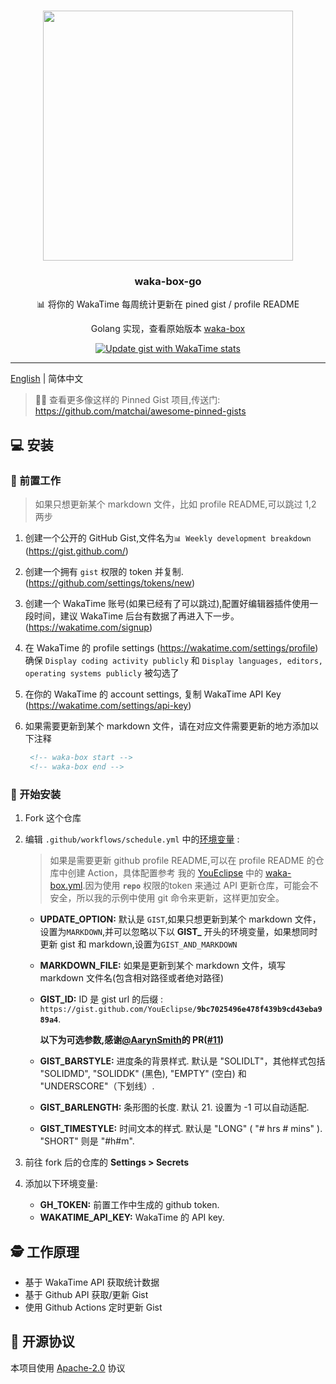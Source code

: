 #

<p align="center">
  <img width="400" src="https://user-images.githubusercontent.com/8252317/83985147-9afb2800-a96a-11ea-9841-eec3a1f61d75.png">
  <h3 align="center">waka-box-go</h3>
  <p align="center">📊 将你的 WakaTime 每周统计更新在  pined gist / profile README  </p>
  <p align="center">  Golang 实现，查看原始版本  <a href="https://github.com/matchai/waka-box">waka-box</a>
  <p align="center">
    <a href="https://github.com/YouEclipse/waka-box-go/workflows/Update%20gist%20with%20WakaTime%20stats/badge.svg?branch=master"><img src="https://github.com/YouEclipse/waka-box-go/workflows/Update%20gist%20with%20WakaTime%20stats/badge.svg?branch=master" alt="Update gist with WakaTime stats"></a>
  </p>
</p>

---

[English](./README.md) | 简体中文

> 📌✨ 查看更多像这样的 Pinned Gist 项目,传送门: https://github.com/matchai/awesome-pinned-gists

## 💻 安装

### 🎒 前置工作

> 如果只想更新某个 markdown 文件，比如 profile README,可以跳过 1,2 两步

1. 创建一个公开的 GitHub Gist,文件名为`📊 Weekly development breakdown` (https://gist.github.com/)
1. 创建一个拥有 `gist` 权限的 token 并复制. (https://github.com/settings/tokens/new)
1. 创建一个 WakaTime 账号(如果已经有了可以跳过),配置好编辑器插件使用一段时间，建议 WakaTime 后台有数据了再进入下一步。 (https://wakatime.com/signup)
1. 在 WakaTime 的 profile settings (https://wakatime.com/settings/profile) 确保 `Display coding activity publicly` 和 `Display languages, editors, operating systems publicly` 被勾选了
1. 在你的 WakaTime 的 account settings, 复制 WakaTime API Key (https://wakatime.com/settings/api-key)
1. 如果需要更新到某个 markdown 文件，请在对应文件需要更新的地方添加以下注释

   ```markdown
    <!-- waka-box start -->
    <!-- waka-box end -->
   ```
### 🚀 开始安装

1. Fork 这个仓库

1. 编辑 `.github/workflows/schedule.yml` 中的[环境变量](https://github.com/YouEclipse/waka-box-go/actions/runs/126970182/workflow#L17-L19) :

   > 如果是需要更新 github profile README,可以在 profile README 的仓库中创建 Action，具体配置参考 我的 [YouEclipse](https://github.com/YouEclipse/YouEclipse) 中的 [waka-box.yml](https://github.com/YouEclipse/YouEclipse/blob/master/.github/workflows/waka-box.yml).因为使用 **`repo`** 权限的token 来通过 API 更新仓库，可能会不安全，所以我的示例中使用 git 命令来更新，这样更加安全。

   - **UPDATE_OPTION:** 默认是 `GIST`,如果只想更新到某个 markdown 文件，设置为`MARKDOWN`,并可以忽略以下以 **GIST\_** 开头的环境变量，如果想同时更新 gist 和 markdown,设置为`GIST_AND_MARKDOWN`
   - **MARKDOWN_FILE:** 如果是更新到某个 markdown 文件，填写 markdown 文件名(包含相对路径或者绝对路径)
   - **GIST_ID:** ID 是 gist url 的后缀 : `https://gist.github.com/YouEclipse/`**`9bc7025496e478f439b9cd43eba989a4`**.

     **以下为可选参数,感谢[@AarynSmith](https://github.com/AarynSmith)的 PR([#11](https://github.com/YouEclipse/waka-box-go/pull/11))**

   - **GIST_BARSTYLE:** 进度条的背景样式. 默认是 "SOLIDLT"，其他样式包括 "SOLIDMD", "SOLIDDK" (黑色), "EMPTY" (空白) 和 "UNDERSCORE"（下划线）.
   - **GIST_BARLENGTH:** 条形图的长度. 默认 21. 设置为 -1 可以自动适配.
   - **GIST_TIMESTYLE:** 时间文本的样式. 默认是 "LONG" ( "# hrs # mins" ). "SHORT" 则是 "#h#m".

1. 前往 fork 后的仓库的 **Settings > Secrets**
1. 添加以下环境变量:
   - **GH_TOKEN:** 前置工作中生成的 github token.
   - **WAKATIME_API_KEY:** WakaTime 的 API key.

## 🕵️ 工作原理

- 基于 WakaTime API 获取统计数据
- 基于 Github API 获取/更新 Gist
- 使用 Github Actions 定时更新 Gist

## 📄 开源协议

本项目使用 [Apache-2.0](./LICENSE) 协议


<!-- waka-box start -->
<!-- waka-box end -->
